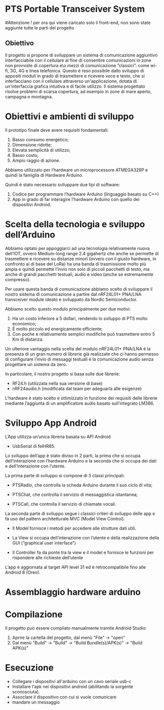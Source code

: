 # PTS Portable Transceiver System
#Attenzione ! per ora qui viene caricato solo il front-end, non sono state aggiunte tutte le parti del progetto
## Obiettivo
ll progetto si propone di sviluppare un sistema di comunicazione aggiuntivo interfacciabile con il cellulare al fine di consentire comunicazioni in zone non provviste di copertura e\o mezzi di comunicazione “classici”: come wi-fi, 3G, 4G e linea telefonica.
Questo è reso possibile dallo sviluppo di appositi moduli in grado di trasmettere e ricevere voce e testo, che si interfacciano con il cellulare attraverso un'applicazione, dotata di un'interfaccia grafica intuitiva e di facile utilizzo.
Il sistema progettato risolve problemi di scarsa copertura, ad esempio in zone di mare aperto, campagna e montagna.
# Obiettivi e ambienti di sviluppo
Il prototipo finale deve avere requisiti fondamentali:
1) Basso consumo energetico;
2) Dimensione ridotte;
3) Elevata semplicità di utilizzo;
4) Basso costo;
5) Ampio raggio di azione.

Abbiamo utilizzato per l’hardware un microprocessore ATMEGA328P e quindi la famiglia di Hardware Arduino.

Quindi è stato necessario sviluppare due tipi di software:
1. Codice per programmare l’hardware Arduino (linguaggio basato su C++)
2. App in grado di far interagire l’hardware Arduino con quello dei dispositivi Android.

# Scelta della tecnologia e sviluppo dell’Arduino
Abbiamo optato per appoggiarci ad una tecnologia relativamente nuova dell’IOT, ovvero Medium-long range 2.4 gigahertz che anche se permette di trasmettere e ricevere su distanze minori (ovvero con il giusto hardware, in confronto ai di base del LoRa) ha una banda di trasmissione molto più ampia e quindi permette l’invio non solo di piccoli pacchetti di testo, ma anche di grandi pacchetti testuali, audio e video (anche se estremamente compresso).

Per usare questa banda di comunicazione abbiamo scelto di sviluppare il nostro sistema di comunicazione a partire dal nRF24L01+ PNA/LNA transceiver module ideato e sviluppato da Nordic Semiconductor.

Abbiamo scelto questo modulo principalmente per due motivi:

1) Ha un costo inferiore a 5 dollari, rendendo lo sviluppo di PTS molto economico;
2) È molto piccolo ed energicamente efficiente;
3) Con poche e relativamente semplici modifiche può trasmettere entro 5 Km di distanza.

Un ulteriore vantaggio nella scelta del modulo nRF24L01+ PNA/LNA è la presenza di un gran numero di librerie già realizzate che ci hanno permesso di configurare l’invio di messaggi testuali e la comunicazione audio senza progettare un sistema da zero.

In particolare, il nostro progetto si basa sulle due librerie:

- RF24.h (utilizzata nella sua versione di base)
- nRF24audio.h (modificata dal team per adeguarla alle esigenze)

L’hardware è stato scelto e ottimizzato in funzione dei requisiti delle librerie mediante l’aggiunta di un amplificatore audio basato sull’integrato LM386.

# Sviluppo App Android

L’App utilizza un’unica libreria basata su API Android

- UsbSerial di felHR85.

Lo sviluppo dell’app è stato diviso in 2 parti, la prima che si occupa dell’interazione con l’hardware Arduino e la seconda che si occupa dei dati e dell’interazione con l’utente.

La prima parte di sviluppo si compone di 3 classi principali:

- PTSRadio, che controlla la scheda Arduino durante il suo ciclo di vita;

- PTSChat, che controlla il servizio di messaggistica istantanea;

- PTSCall, che controlla il servizio di chiamate vocali.

La seconda parte di sviluppo segue i classici criteri di sviluppo delle app e fa uso del pattern architetturale MVC (Model View Control).

- Il Model fornisce i metodi per accedere alle strutture dati utili.

- La View si occupa dell’interazione con l’utente e della realizzazione della GUI (“graphical user interface”)

- Il Controller fa da ponte tra la view e il model e fornisce le funzioni per rispondere alle richieste dell’utente

L’app è aggiornata al target API level 31 ed è retrocompatibile fino alle Android 8 (Oreo).

# Assemblaggio hardware arduino

# Compilazione
Il progetto può essere compilato manualmente tramite Android Studio:
1. Aprire la cartella del progetto, dal menù "File" -> "open"
2. Dal menù "Build" -> "Build" -> "Build Bundle(s)/APK(s)" -> "Build APK(s)"
# Esecuzione
- Collegare i dispositivi all'arduino con un cavo seriale usb-c
- Installare l'apk nei dispositivi android (abilitando la sorgente sconosciuta).
- Associare il dispositivo con cui si vuole comunicare
- mandare un messaggio
